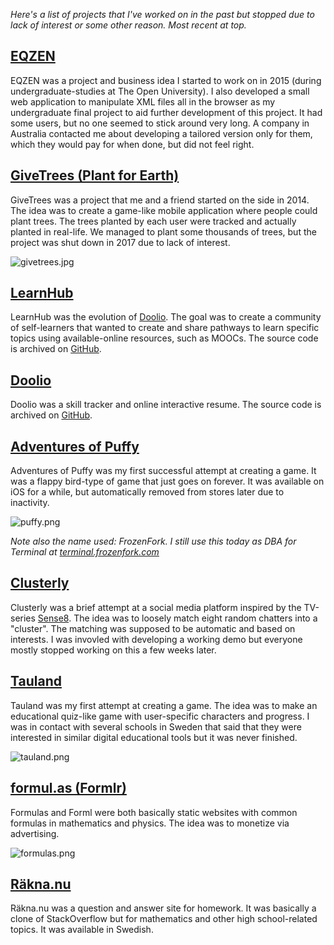 <!--
    Projects Graveyard
    Michael Sjöberg
    May 4, 2023
-->

*Here's a list of projects that I've worked on in the past but stopped due to lack of interest or some other reason. Most recent at top.*

## <a name="eqzen" class="anchor"></a> [EQZEN](#eqzen)

EQZEN was a project and business idea I started to work on in 2015 (during undergraduate-studies at The Open University). I also developed a small web application to manipulate XML files all in the browser as my undergraduate final project to aid further development of this project. It had some users, but no one seemed to stick around very long. A company in Australia contacted me about developing a tailored version only for them, which they would pay for when done, but did not feel right.

<!-- ![eqzen.png](/images/eqzen.png) -->

## <a name="givetrees" class="anchor"></a> [GiveTrees (Plant for Earth)](#givetrees)

GiveTrees was a project that me and a friend started on the side in 2014. The idea was to create a game-like mobile application where people could plant trees. The trees planted by each user were tracked and actually planted in real-life. We managed to plant some thousands of trees, but the project was shut down in 2017 due to lack of interest.

![givetrees.jpg](/images/givetrees.jpg)

## <a name="learnhub" class="anchor"></a> [LearnHub](#learnhub)

LearnHub was the evolution of [Doolio](#doolio). The goal was to create a community of self-learners that wanted to create and share pathways to learn specific topics using available-online resources, such as MOOCs. The source code is archived on [GitHub](https://github.com/miqqeio/learnhub.io).

## <a name="doolio" class="anchor"></a> [Doolio](#doolio)

Doolio was a skill tracker and online interactive resume. The source code is archived on [GitHub](https://github.com/miqqeio/doolio.co).

## <a name="puffy" class="anchor"></a> [Adventures of Puffy](#puffy)

Adventures of Puffy was my first successful attempt at creating a game. It was a flappy bird-type of game that just goes on forever. It was available on iOS for a while, but automatically removed from stores later due to inactivity.

![puffy.png](/images/puffy.png)

*Note also the name used: FrozenFork. I still use this today as DBA for Terminal at [terminal.frozenfork.com](https://terminal.frozenfork.com)*

## <a name="clusterly" class="anchor"></a> [Clusterly](#clusterly)

Clusterly was a brief attempt at a social media platform inspired by the TV-series [Sense8](https://en.wikipedia.org/wiki/Sense8). The idea was to loosely match eight random chatters into a "cluster". The matching was supposed to be automatic and based on interests. I was invovled with developing a working demo but everyone mostly stopped working on this a few weeks later.

## <a name="tauland" class="anchor"></a> [Tauland](#tauland)

Tauland was my first attempt at creating a game. The idea was to make an educational quiz-like game with user-specific characters and progress. I was in contact with several schools in Sweden that said that they were interested in similar digital educational tools but it was never finished. 

![tauland.png](/images/tauland.png)

## <a name="formulas" class="anchor"></a> [formul.as (Formlr)](#formulas)

Formulas and Forml were both basically static websites with common formulas in mathematics and physics. The idea was to monetize via advertising.

![formulas.png](/images/formulas.png)

## <a name="rakna" class="anchor"></a> [Räkna.nu](#rakna)

Räkna.nu was a question and answer site for homework. It was basically a clone of StackOverflow but for mathematics and other high school-related topics. It was available in Swedish.

<!-- ![rakna.jpg](/images/rakna.jpg) -->
